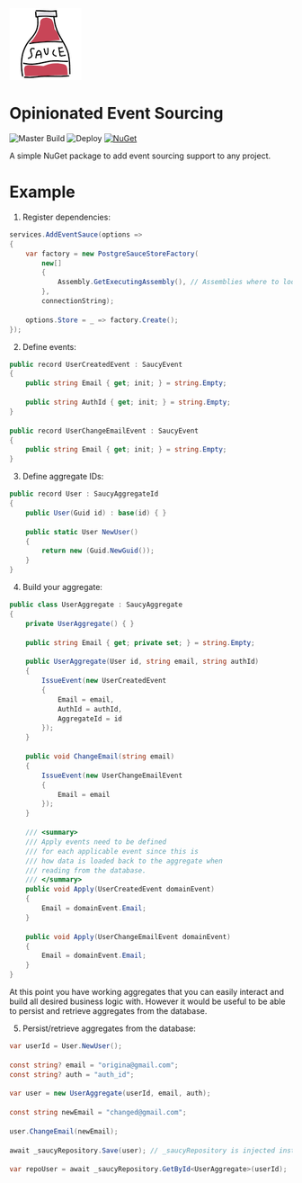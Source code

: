 ![Sauce](assets/icon.png)

# Opinionated Event Sourcing

![Master Build](https://github.com/GowenGit/event-sauce/workflows/Master%20Build/badge.svg) ![Deploy](https://github.com/GowenGit/event-sauce/workflows/Deploy/badge.svg) [![NuGet](https://img.shields.io/nuget/v/EventSauce.svg)](https://www.nuget.org/packages/EventSauce)

A simple NuGet package to add event sourcing support to any project.

# Example

1) Register dependencies:

```csharp
services.AddEventSauce(options =>
{
    var factory = new PostgreSauceStoreFactory(
        new[]
        {
            Assembly.GetExecutingAssembly(), // Assemblies where to look for events and aggregate IDs
        },
        connectionString);

    options.Store = _ => factory.Create();
});
```

2) Define events:

```csharp
public record UserCreatedEvent : SaucyEvent
{
    public string Email { get; init; } = string.Empty;

    public string AuthId { get; init; } = string.Empty;
}

public record UserChangeEmailEvent : SaucyEvent
{
    public string Email { get; init; } = string.Empty;
}
```

3) Define aggregate IDs:

```csharp
public record User : SaucyAggregateId
{
    public User(Guid id) : base(id) { }

    public static User NewUser()
    {
        return new (Guid.NewGuid());
    }
}
```

4) Build your aggregate:

```csharp
public class UserAggregate : SaucyAggregate
{
    private UserAggregate() { }

    public string Email { get; private set; } = string.Empty;

    public UserAggregate(User id, string email, string authId)
    {
        IssueEvent(new UserCreatedEvent
        {
            Email = email,
            AuthId = authId,
            AggregateId = id
        });
    }

    public void ChangeEmail(string email)
    {
        IssueEvent(new UserChangeEmailEvent
        {
            Email = email
        });
    }

    /// <summary>
    /// Apply events need to be defined
    /// for each applicable event since this is
    /// how data is loaded back to the aggregate when
    /// reading from the database.
    /// </summary>
    public void Apply(UserCreatedEvent domainEvent)
    {
        Email = domainEvent.Email;
    }

    public void Apply(UserChangeEmailEvent domainEvent)
    {
        Email = domainEvent.Email;
    }
}
```

At this point you have working aggregates that you can easily interact
and build all desired business logic with. However it would be useful 
to be able to persist and retrieve aggregates from the database.

5) Persist/retrieve aggregates from the database:

```csharp
var userId = User.NewUser();

const string? email = "origina@gmail.com";
const string? auth = "auth_id";

var user = new UserAggregate(userId, email, auth);

const string newEmail = "changed@gmail.com";

user.ChangeEmail(newEmail);

await _saucyRepository.Save(user); // _saucyRepository is injected instance of ISaucyRepository

var repoUser = await _saucyRepository.GetById<UserAggregate>(userId);
```